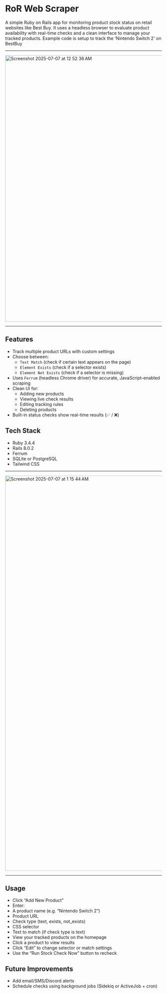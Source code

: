 # RoR Web Scraper

A simple Ruby on Rails app for monitoring product stock status on retail websites like Best Buy. It uses a headless browser to evaluate product availability with real-time checks and a clean interface to manage your tracked products. Example code is setup to track the 'Nintendo Switch 2' on BestBuy

---
<img width="857" alt="Screenshot 2025-07-07 at 12 52 36 AM" src="https://github.com/user-attachments/assets/1775a828-154b-4235-aa99-8b19a4ae8573" />

---

## Features
- Track multiple product URLs with custom settings
- Choose between:
  - `Text Match` (check if certain text appears on the page)
  - `Element Exists` (check if a selector exists)
  - `Element Not Exists` (check if a selector is missing)
- Uses `Ferrum` (headless Chrome driver) for accurate, JavaScript-enabled scraping
- Clean UI for:
  - Adding new products
  - Viewing live check results
  - Editing tracking rules
  - Deleting products
- Built-in status checks show real-time results (✅ / ❌)
  
## Tech Stack
- Ruby 3.4.4
- Rails 8.0.2
- Ferrum
- SQLite or PostgreSQL
- Tailwind CSS

---
<img width="1271" alt="Screenshot 2025-07-07 at 1 15 44 AM" src="https://github.com/user-attachments/assets/40d488b2-2381-4e96-9fcd-51d9236aa527" />

---

## Usage
- Click “Add New Product”
- Enter:
- A product name (e.g. “Nintendo Switch 2”)
- Product URL
- Check type (text, exists, not_exists)
- CSS selector
- Text to match (if check type is text)
- View your tracked products on the homepage
- Click a product to view results
- Click “Edit” to change selector or match settings
- Use the “Run Stock Check Now” button to recheck

## Future Improvements
- Add email/SMS/Discord alerts
- Schedule checks using background jobs (Sidekiq or ActiveJob + cron)
